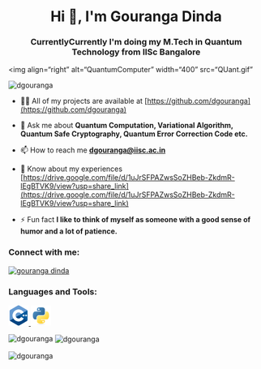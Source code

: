 <h1 align="center">Hi 👋, I'm Gouranga Dinda</h1>
<h3 align="center">CurrentlyCurrently I'm doing my M.Tech in Quantum Technology from IISc Bangalore</h3>

<img align=“right” alt=“QuantumComputer” width=“400” src=“QUant.gif”

<p align="left"> <img src="https://komarev.com/ghpvc/?username=dgouranga&label=Profile%20views&color=0e75b6&style=flat" alt="dgouranga" /> </p>

- 👨‍💻 All of my projects are available at [https://github.com/dgouranga](https://github.com/dgouranga)

- 💬 Ask me about **Quantum Computation, Variational Algorithm, Quantum Safe Cryptography, Quantum Error Correction Code etc.**

- 📫 How to reach me **dgouranga@iisc.ac.in**

- 📄 Know about my experiences [https://drive.google.com/file/d/1uJrSFPAZwsSoZHBeb-ZkdmR-lEgBTVK9/view?usp=share_link](https://drive.google.com/file/d/1uJrSFPAZwsSoZHBeb-ZkdmR-lEgBTVK9/view?usp=share_link)

- ⚡ Fun fact **I like to think of myself as someone with a good sense of humor and a lot of patience.**

<h3 align="left">Connect with me:</h3>
<p align="left">
<a href="https://linkedin.com/in/gouranga dinda" target="blank"><img align="center" src="https://raw.githubusercontent.com/rahuldkjain/github-profile-readme-generator/master/src/images/icons/Social/linked-in-alt.svg" alt="gouranga dinda" height="30" width="40" /></a>
</p>

<h3 align="left">Languages and Tools:</h3>
<p align="left"> <a href="https://www.w3schools.com/cpp/" target="_blank" rel="noreferrer"> <img src="https://raw.githubusercontent.com/devicons/devicon/master/icons/cplusplus/cplusplus-original.svg" alt="cplusplus" width="40" height="40"/> </a> <a href="https://www.python.org" target="_blank" rel="noreferrer"> <img src="https://raw.githubusercontent.com/devicons/devicon/master/icons/python/python-original.svg" alt="python" width="40" height="40"/> </a> </p>

<p><img align="left" src="https://github-readme-stats.vercel.app/api/top-langs?username=dgouranga&show_icons=true&locale=en&layout=compact" alt="dgouranga" /></p>

<p>&nbsp;<img align="center" src="https://github-readme-stats.vercel.app/api?username=dgouranga&show_icons=true&locale=en" alt="dgouranga" /></p>

<p><img align="center" src="https://github-readme-streak-stats.herokuapp.com/?user=dgouranga&" alt="dgouranga" /></p>

